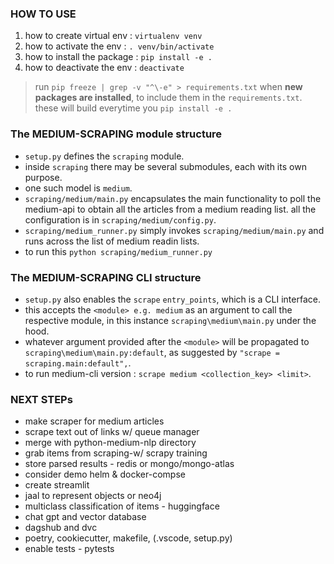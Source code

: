 ### HOW TO USE

1. how to create virtual env : `virtualenv venv`
2. how to activate the env : `. venv/bin/activate`
3. how to install the package : `pip install -e .`
4. how to deactivate the env : `deactivate`

> run `pip freeze | grep -v "^\-e" > requirements.txt` when **new packages are installed**, to include them in the `requirements.txt`. these will build everytime you `pip install -e .`

### The MEDIUM-SCRAPING module structure

- `setup.py` defines the `scraping` module.
- inside `scraping` there may be several submodules, each with its own purpose.
- one such model is `medium`.
- `scraping/medium/main.py` encapsulates the main functionality to poll the medium-api to obtain all the articles from a medium reading list. all the configuration is in `scraping/medium/config.py`.
- `scraping/medium_runner.py` simply invokes `scraping/medium/main.py` and runs across the list of medium readin lists.
- to run this `python scraping/medium_runner.py`

### The MEDIUM-SCRAPING CLI structure

- `setup.py` also enables the `scrape` `entry_points`, which is a CLI interface.
- this accepts the `<module> e.g. medium` as an argument to call the respective module, in this instance `scraping\medium\main.py` under the hood.
- whatever argument provided after the `<module>` will be propagated to `scraping\medium\main.py:default`, as suggested by `"scrape = scraping.main:default",`.
- to run medium-cli version : `scrape medium <collection_key> <limit>`.

### NEXT STEPs

- make scraper for medium articles
- scrape text out of links w/ queue manager
- merge with python-medium-nlp directory
- grab items from scraping-w/ scrapy training
- store parsed results - redis or mongo/mongo-atlas
- consider demo helm & docker-compse
- create streamlit
- jaal to represent objects or neo4j
- multiclass classification of items - huggingface
- chat gpt and vector database
- dagshub and dvc
- poetry, cookiecutter, makefile, (.vscode, setup.py)
- enable tests - pytests
